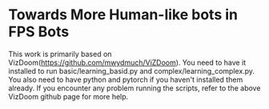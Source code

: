 # Towards More Human-like bots in FPS Bots
This work is primarily based on VizDoom(https://github.com/mwydmuch/ViZDoom). 
You need to have it installed to run basic/learning_basid.py and complex/learning_complex.py.
You also need to have python and pytorch if you haven't installed them already.
If you encounter any problem running the scripts, refer to the above VizDoom github page for more help.

